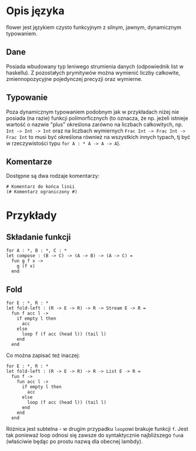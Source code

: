 # Opis języka

flower jest językiem czysto funkcyjnym z silnym, jawnym, dynamicznym typowaniem.

## Dane

Posiada wbudowany typ leniwego strumienia danych (odpowiednik list w haskellu).
Z pozostałych prymitywów można wymienić liczby całkowite, zmiennopozycyjne
pojedynczej precyzji oraz wymierne.

## Typowanie

Poza dynamicznym typowaniem podobnym jak w przykładach niżej nie posiada
(na razie) funkcji polimorficznych (to oznacza, że np. jeżeli istnieje wartość
o nazwie "plus" określona zarówno na liczbach całkowitych, np. `Int -> Int -> Int`
oraz na liczbach wymiernych `Frac Int -> Frac Int -> Frac Int` to musi
być określona również na wszystkich innych typach, tj być w rzeczywistości typu
`for A : * A -> A -> A`).

## Komentarze

Dostępne są dwa rodzaje komentarzy:

    # Komentarz do końca linii
    (# Komentarz ograniczony #)

# Przykłady

## Składanie funkcji

    for A : *, B : *, C : *
    let compose : (B -> C) -> (A -> B) -> (A -> C) =
      fun g f x ->
        g (f x)
      end

## Fold

    for E : *, R : *
    let fold-left : (R -> E -> R) -> R -> Stream E -> R =
      fun f acc l ->
        if empty l then
          acc
        else
          loop f (f acc (head l)) (tail l)
        end
      end

Co można zapisać też inaczej:

    for E : *, R : *
    let fold-left : (R -> E -> R) -> R -> List E -> R =
      fun f ->
        fun acc l ->
          if empty l then
            acc
          else
            loop (f acc (head l)) (tail l)
          end
        end
      end

Różnica jest subtelna - w drugim przypadku `loop`owi brakuje funkcji `f`.
Jest tak ponieważ loop odnosi się zawsze do syntaktycznie najbliższego `fun`a
(właściwie będąc po prostu nazwą dla obecnej lambdy).
